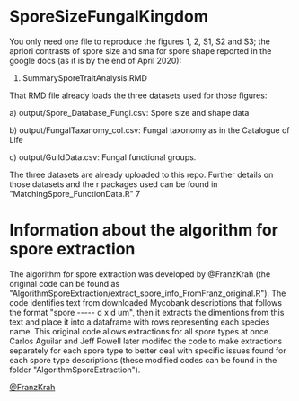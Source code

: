 # SporeSizeFungalKingdom

You only need one file to reproduce the figures 1, 2, S1, S2 and S3; the apriori contrasts of spore size and sma for spore shape reported in the google docs (as it is by the end of April 2020):

1. SummarySporeTraitAnalysis.RMD 


That RMD file already loads the three datasets used for those figures: 

a) output/Spore_Database_Fungi.csv: Spore size and shape data

b) output/FungalTaxanomy_col.csv: Fungal taxonomy as in the Catalogue of Life

c) output/GuildData.csv: Fungal functional groups.

The three datasets are already uploaded to this repo. Further details on those datasets and the r packages used can be found in "MatchingSpore_FunctionData.R"
7

# Information about the algorithm for spore extraction

The algorithm for spore extraction was developed by @FranzKrah (the original code can be found as "AlgorithmSporeExtraction/extract_spore_info_FromFranz_original.R"). The code identifies text from downloaded Mycobank descriptions that follows the format "spore ----- d x d um", then it extracts the dimentions from this text and place it into a dataframe with rows representing each species name. This original code allows extractions for all spore types at once. Carlos Aguilar and Jeff Powell later modifed the code to make extractions separately for each spore type to better deal with specific issues found for each spore type descriptions (these modified codes can be found in the folder "AlgorithmSporeExtraction").

[@FranzKrah](https://github.com/FranzKrah)
